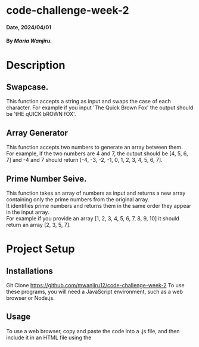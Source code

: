 # code-challenge-week-2

#### Date, 2024/04/01

#### By *Maria Wanjiru.*

# Description

 ## Swapcase.
This function accepts a string as input and swaps the case of each character. 
For example if you input 'The Quick Brown Fox' the output should be 'tHE qUICK bROWN fOX'.

## Array Generator
This function accepts two numbers to generate an array between them. 
<br />For example, if the two numbers are 4 and 7, the output should be [4, 5, 6, 7] and -4 and 7 should return [-4, -3, -2, -1, 0, 1, 2, 3, 4, 5, 6, 7].

## Prime Number Seive.
This function takes an array of numbers as input and returns a new array containing only the prime numbers from the original array. 
<br />It identifies prime numbers and returns them in the same order they appear in the input array.
<br />For example if you provide an array [1, 2, 3, 4, 5, 6, 7, 8, 9, 10] it should return an array [2, 3, 5, 7].
# Project Setup

## Installations
Git Clone https://github.com/mwanjiru12/code-challenge-week-2
To use these programs, you will need a JavaScript environment, such as a web browser or Node.js.

## Usage
To use a web browser, copy and paste the code into a .js file, and then include it in an HTML file using the <script> tag. <br />
To use Node.js, install the Node.js runtime and ensure that you have Node.js version 10 or higher. 
<br /> Then, create a new directory and run npm init -y to create a new package.json file. Next, save the code to a .js file in the same directory, and run node <file>.js to execute the code.

## Technologies used
Github
Javascript

 ## Author
Maria Wanjiru
https://github.com/mwanjiru12

## License
This project is licensed under the MIT License - see the LICENSE.md file for details
